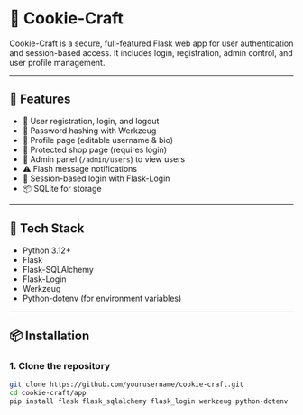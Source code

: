 # 🍪 Cookie-Craft

Cookie-Craft is a secure, full-featured Flask web app for user authentication and session-based access. It includes login, registration, admin control, and user profile management.

---

## 🚀 Features

- 🔐 User registration, login, and logout
- 🧂 Password hashing with Werkzeug
- 👤 Profile page (editable username & bio)
- 🛒 Protected shop page (requires login)
- 👑 Admin panel (`/admin/users`) to view users
- ⚠️ Flash message notifications
- 🧠 Session-based login with Flask-Login
- 📦 SQLite for storage

---

## 🧰 Tech Stack

- Python 3.12+
- Flask
- Flask-SQLAlchemy
- Flask-Login
- Werkzeug
- Python-dotenv (for environment variables)

---

## 📦 Installation

### 1. Clone the repository

```bash
git clone https://github.com/yourusername/cookie-craft.git
cd cookie-craft/app
pip install flask flask_sqlalchemy flask_login werkzeug python-dotenv








